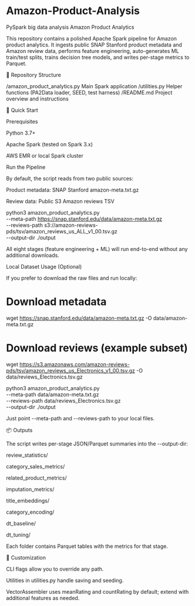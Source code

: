 # Amazon-Product-Analysis
PySpark big data analysis
Amazon Product Analytics

This repository contains a polished Apache Spark pipeline for Amazon product analytics. It ingests public SNAP Stanford product metadata and Amazon review data, performs feature engineering, auto-generates ML train/test splits, trains decision tree models, and writes per-stage metrics to Parquet.

📂 Repository Structure

/amazon_product_analytics.py   Main Spark application
/utilities.py                 Helper functions (PA2Data loader, SEED, test harness)
/README.md                    Project overview and instructions

🚀 Quick Start

Prerequisites

Python 3.7+

Apache Spark (tested on Spark 3.x)

AWS EMR or local Spark cluster

Run the Pipeline

By default, the script reads from two public sources:

Product metadata: SNAP Stanford amazon-meta.txt.gz

Review data: Public S3 Amazon reviews TSV

python3 amazon_product_analytics.py \
    --meta-path https://snap.stanford.edu/data/amazon-meta.txt.gz \
    --reviews-path s3://amazon-reviews-pds/tsv/amazon_reviews_us_ALL_v1_00.tsv.gz \
    --output-dir ./output

All eight stages (feature engineering + ML) will run end-to-end without any additional downloads.

Local Dataset Usage (Optional)

If you prefer to download the raw files and run locally:

# Download metadata
wget https://snap.stanford.edu/data/amazon-meta.txt.gz -O data/amazon-meta.txt.gz

# Download reviews (example subset)
wget https://s3.amazonaws.com/amazon-reviews-pds/tsv/amazon_reviews_us_Electronics_v1_00.tsv.gz -O data/reviews_Electronics.tsv.gz

python3 amazon_product_analytics.py \
    --meta-path data/amazon-meta.txt.gz \
    --reviews-path data/reviews_Electronics.tsv.gz \
    --output-dir ./output

Just point --meta-path and --reviews-path to your local files.

📦 Outputs

The script writes per-stage JSON/Parquet summaries into the --output-dir:

review_statistics/

category_sales_metrics/

related_product_metrics/

imputation_metrics/

title_embeddings/

category_encoding/

dt_baseline/

dt_tuning/

Each folder contains Parquet tables with the metrics for that stage.

📝 Customization

CLI flags allow you to override any path.

Utilities in utilities.py handle saving and seeding.

VectorAssembler uses meanRating and countRating by default; extend with additional features as needed.
